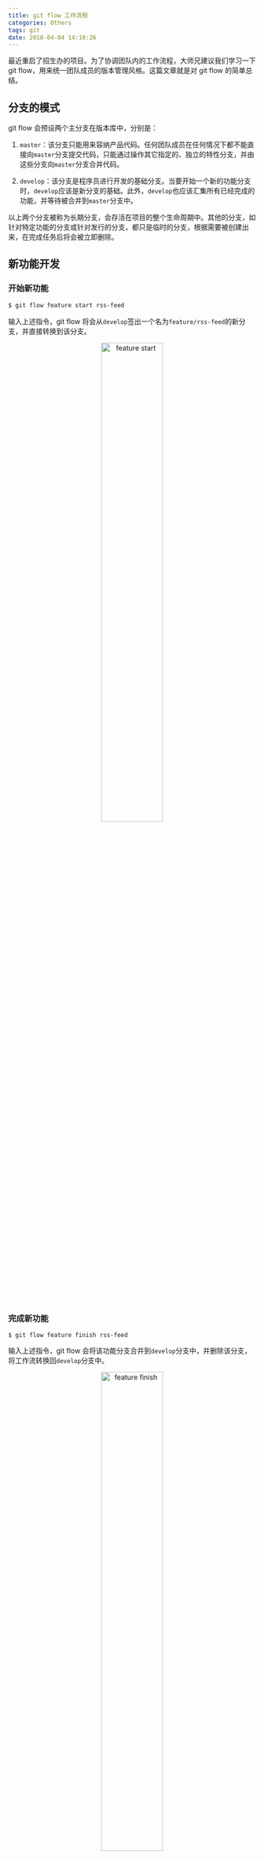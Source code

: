```yaml
---
title: git flow 工作流程
categories: Others
tags: git
date: 2018-04-04 14:10:26
---
```



最近重启了招生办的项目。为了协调团队内的工作流程，大师兄建议我们学习一下 git flow，用来统一团队成员的版本管理风格。这篇文章就是对 git flow 的简单总结。

<!-- more -->

## 分支的模式

git flow 会预设两个主分支在版本库中，分别是：

1. `master`：该分支只能用来容纳产品代码。任何团队成员在任何情况下都不能直接向`master`分支提交代码，只能通过操作其它指定的、独立的特性分支，并由这些分支向`master`分支合并代码。

2. `develop`：该分支是程序员进行开发的基础分支。当要开始一个新的功能分支时，`develop`应该是新分支的基础。此外，`develop`也应该汇集所有已经完成的功能，并等待被合并到`master`分支中。

以上两个分支被称为长期分支，会存活在项目的整个生命周期中。其他的分支，如针对特定功能的分支或针对发行的分支，都只是临时的分支，根据需要被创建出来，在完成任务后将会被立即删除。

## 新功能开发

### 开始新功能
```bash
$ git flow feature start rss-feed
```
输入上述指令，git flow 将会从`develop`签出一个名为`feature/rss-feed`的新分支，并直接转换到该分支。

<div align="center">  
<img
    src="https://images.herculas.cn/image/blog/statecode/feature1.png"
    width="50%"
    alt="feature start"
/>
</div>

### 完成新功能
```shell
$ git flow feature finish rss-feed
```
输入上述指令，git flow 会将该功能分支合并到`develop`分支中，并删除该分支，将工作流转换回`develop`分支中。

<div align="center">  
<img
    src="https://images.herculas.cn/image/blog/statecode/feature2.png"
    width="50%"
    alt="feature finish"
/>
</div>

接下来，在`develop`中保存的工作应该按照以下步骤处理：
1. 进行更广泛地、在开发背景下的全面测试；
2. 和积累在`develop`分支中的其他新功能一并合并到`master`分支中并发布。

## 管理releases

### 创建release
当程序员认为现在存在于`develop`分支中的代码已经成熟，可以进行发布时，这通常意味着：
1. 它包括了现有的全部新功能；
2. 它对已发现的所有bug和错误都做了必要的修复；
3. 它已经被系统地测试过了。

这样，生成新的`release`版本的时机已经成熟。
```bash
$ git flow release start 1.1.5
```

<div align="center">  
<img
    src="https://images.herculas.cn/image/blog/statecode/release1.png"
    width="50%"
    alt="release start"
/>
</div>

`release`分支通常以版本号命名。当完成`release`后，git flow 会自动的使用版本号在`master`分支标记那些`release`提交。创建`release`后，程序员需要在最终`release`前做最后的准备工作。

### 完成release
在准备工作全部完成后，就可以提交本次`release`了。

```bash
$ git flow release finish 1.1.5
```

上述命令将完成如下的操作：
1. git-flow拉取远程库，以确保目前的库是最新版本；
2. 将`release`内容合并到`master`和`develop`分支中。这样，不仅产品代码是最新版本，新的功能开发也将基于最新的代码；
3. 为了便于识别并作为历史参考，`release`提交将会被标记上该`release`的版本号；
4. git-flow删除该`release`分支，并转换到`develop`分支。

<div align="center">  
<img
    src="https://images.herculas.cn/image/blog/statecode/release2.png"
    width="50%"
    alt="release finish"
/>
</div>

## hotfix与热修复

`release`版本也难免会出现错误，此时需要进行紧急的修复工作。在这种情况下，不管使用`release`流程还是`feature`流程都是不恰当的。因此，git flow 提供了特定的`hotfix`工作流程以满足这种需求。

### 创建hotfix
```bash
$ git flow hotfix start missing-link
```
上述命令将创建一个名为`hotfix/missing-link`的修复分支。考虑到修复工作通常是直接针对已发布的代码的，所以该分支直接由`master`分支签出。

<div align="center">  
<img
    src="https://images.herculas.cn/image/blog/statecode/hotfix1.png"
    width="50%"
    alt="hotfix start"
/>
</div>

这就是`hotfix`流程和`release`流程的最显著的区别：`release`分支都是基于`develop`分支的，因为还未完成开发的代码，不存在修复的问题。
此外，修复错误还会直接影响到项目的版本号。

### 完成hotfix

```bash
$ git flow hotfix finish missing-link
```

完成`hotfix`的过程非常类似于`release`的过程：
1. 将完成的改动合并到`master`和`develop`分支中；
2. 在`master`分支中标记此次`hotfix`以供参考；
3. 删除该`hotfix`分支，然后转换到`develop`分支上。

<div align="center">  
<img
    src="https://images.herculas.cn/image/blog/statecode/hotfix2.png"
    width="50%"
    alt="hotfix finish"
/>
</div>

## 回顾
综合上述几个步骤，在一个系统、庞大的工程中，代码通常按照如下图的方式流动：

<div align="center">  
<img
    src="http://nvie.com/img/git-model@2x.png"
    width="80%"
    alt="git-model"
/>
</div>

<div align="center">
<a href="http://nvie.com/posts/a-successful-git-branching-model/"><em>A successful Git branching model</em></a>,
Vincent Driessen,
<strong>License</strong>: CC BY-SA
</div>

## 总结

1. git-flow并不扩展git的任何功能，而仅使用脚本封装了一系列git操作并以此构建一系列工作流程；
2. 定义明确的工作流程规范会使团队工作更加高效，但最关键的问题就是如何设计合适的规范；
3. git-flow并非唯一的工作流程方案，没有必要囿于成规；
4. 当正确地理解工作流程的基本组成和目标后，可以基于自己工作的实际情况设计新的工作流程规范。

## 参考文献

1. [git-flow 的工作流程](https://www.git-tower.com/learn/git/ebook/cn/command-line/advanced-topics/git-flow)
2. [git-flow 备忘清单](https://danielkummer.github.io/git-flow-cheatsheet/index.zh_CN.html)
3. [《Git版本控制管理》, Jon Loeliger, Matthew McCullough](https://book.douban.com/subject/26341974/)
4. [《GitHub入门与实践》, 大塚 弘記](https://book.douban.com/subject/26462816/)
